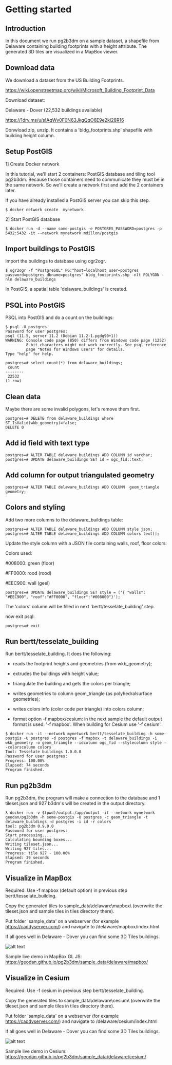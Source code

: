 # Getting started

## Introduction

In this document we run pg2b3dm on a sample dataset, a shapefile from Delaware containing building footprints with a height attribute. 
The generated 3D tiles are visualized in a MapBox viewer.

## Download data

We download a dataset from the US Building Footprints.

https://wiki.openstreetmap.org/wiki/Microsoft_Building_Footprint_Data

Download dataset: 

Delaware - Dover (22,532 buildings available)

https://1drv.ms/u/s!AqWv0F0N63JkgQqO6E9e2kI28R16

Donwload zip, unzip. It contains a 'bldg_footprints.shp' shapefile with building height column.

## Setup PostGIS

1] Create Docker network

In this tutorial, we'll start 2 containers: PostGIS database and tiling tool pg2b3dm. Because those containers need to communicate
they must be in the same network. So we'll create a network first and add the 2 containers later.

If you have already installed a PostGIS server you can skip this step.

```
$ docker network create  mynetwork
```

2] Start PostGIS database

```
$ docker run -d --name some-postgis -e POSTGRES_PASSWORD=postgres -p 5432:5432 -it --network mynetwork mdillon/postgis
```

## Import buildings to PostGIS

Import the buildings to database using ogr2ogr.

```
$ ogr2ogr -f "PostgreSQL" PG:"host=localhost user=postgres password=postgres dbname=postgres" bldg_footprints.shp -nlt POLYGON -nln delaware_buildings
```

In PostGIS, a spatial table 'delaware_buildings' is created.

## PSQL into PostGIS

PSQL into PostGIS and do a count on the buildings:

```
$ psql -U postgres
Password for user postgres:
psql (11.5, server 11.2 (Debian 11.2-1.pgdg90+1))
WARNING: Console code page (850) differs from Windows code page (1252)
         8-bit characters might not work correctly. See psql reference
         page "Notes for Windows users" for details.
Type "help" for help.

postgres=# select count(*) from delaware_buildings;
 count
--------
 22532
(1 row)
```

## Clean data

Maybe there are some invalid polygons, let's remove them first.

```
postgres=# DELETE from delaware_buildings where ST_IsValid(wkb_geometry)=false;
DELETE 0
```

## Add id field with text type

```
postgres=# ALTER TABLE delaware_buildings ADD COLUMN id varchar;
postgres=# UPDATE delaware_buildings SET id = ogc_fid::text;
```

## Add column for output triangulated geometry

```
postgres=# ALTER TABLE delaware_buildings ADD COLUMN  geom_triangle geometry;
```

## Colors and styling

Add two more columns to the delaware_buildings table:

```
postgres=# ALTER TABLE delaware_buildings ADD COLUMN style json;
postgres=# ALTER TABLE delaware_buildings ADD COLUMN colors text[];
```

Update the style column with a JSON file containing walls, roof, floor colors:

Colors used:

#008000: green (floor)

#FF0000: rood (rood)

#EEC900: wall (geel)


```
postgres=# UPDATE delaware_buildings SET style = ('{ "walls": "#EEC900", "roof":"#FF0000", "floor":"#008000"}');
```
The 'colors' column will be filled in next 'bertt/tesselate_building' step.

now exit psql:

```
postgres=# exit
```

## Run bertt/tesselate_building

Run bertt/tesselate_building. It does the following:

- reads the footprint heights and geometries (from wkb_geometry);

- extrudes the buildings with height value; 

- triangulate the building and gets the colors per triangle;

- writes geometries to column geom_triangle (as polyhedralsurface geometries);

- writes colors info (color code per triangle) into colors column;

- format option -f mapbox/cesium: in the next sample the default output format is used: '-f mapbox'. 
When building for Cesium use '-f cesium'. 

```
$ docker run -it --network mynetwork bertt/tesselate_building -h some-postgis -U postgres -d postgres -f mapbox -t delaware_buildings -i wkb_geometry -o geom_triangle --idcolumn ogc_fid --stylecolumn style --colorscolumn colors
Tool: Tesselate buildings 1.0.0.0
Password for user postgres:
Progress: 100.00%
Elapsed: 74 seconds
Program finished.
```

## Run pg2b3dm

Run pg2b3dm, the program will make a connection to the database and 1 tileset.json and 927 b3dm's will be created in the output directory.

```
λ docker run -v $(pwd)/output:/app/output -it --network mynetwork geodan/pg2b3dm -h some-postgis -U postgres -c geom_triangle -t delaware_buildings -d postgres -i id -r colors
tool: pg2b3dm 0.9.0.0
Password for user postgres:
Start processing....
Calculating bounding boxes...
Writing tileset.json...
Writing 927 tiles...
Progress: tile 927 - 100.00%
Elapsed: 39 seconds
Program finished.
```

## Visualize in MapBox

Required: Use -f mapbox (default option) in previous step bertt/tesselate_building.

Copy the generated tiles to sample_data\delaware\mapbox\ (overwrite the tileset.json and sample tiles in tiles directory there).

Put folder 'sample_data' on a webserver (for example https://caddyserver.com/) and navigate to /delaware/mapbox/index.html

If all goes well in Delaware - Dover you can find some 3D Tiles buildings.

![alt text](delaware_mapbox.png "Delaware MapBox")

Sample live demo in MapBox GL JS: https://geodan.github.io/pg2b3dm/sample_data/delaware/mapbox/


## Visualize in Cesium

Required: Use -f cesium in previous step bertt/tesselate_building.

Copy the generated tiles to sample_data\delaware\cesium\ (overwrite the tileset.json and sample tiles in tiles directory there).

Put folder 'sample_data' on a webserver (for example https://caddyserver.com/) and navigate to /delaware/cesium/index.html

If all goes well in Delaware - Dover you can find some 3D Tiles buildings.

![alt text](delaware_cesium.png "Delaware Cesium")

Sample live demo in Cesium: https://geodan.github.io/pg2b3dm/sample_data/delaware/cesium/
